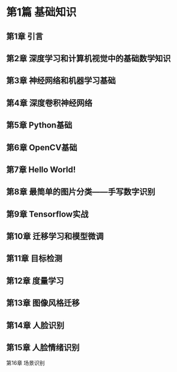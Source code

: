 第1篇 基础知识
===========
第1章 引言
-----------
第2章 深度学习和计算机视觉中的基础数学知识
-----------
第3章 神经网络和机器学习基础
-----------
第4章 深度卷积神经网络
-----------
第5章 Python基础
-----------
第6章 OpenCV基础
-----------
第7章 Hello World!
-----------
第8章 最简单的图片分类——手写数字识别
-----------
第9章 Tensorflow实战
-----------
第10章 迁移学习和模型微调
-----------
第11章 目标检测
-----------
第12章 度量学习
-----------
第13章 图像风格迁移
-----------
第14章 人脸识别
-----------
第15章 人脸情绪识别
-----------
第16章 场景识别